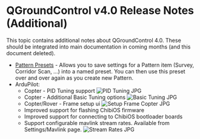# QGroundControl v4.0 Release Notes (Additional)

This topic contains additional notes about QGroundControl 4.0.
These should be integrated into main documentation in coming months (and this document deleted).

* [Pattern Presets](../PlanView/PatternPresets.md) - Allows you to save settings for a Pattern item (Survey, Corridor Scan, ...) into a named preset. You can then use this preset over and over again as you create new Pattern.
* ArduPilot:
  * Copter - PID Tuning support ![PID Tuning JPG](../../assets/daily_build_changes/ArduCopterPIDTuning.jpg) 
  * Copter - Additional Basic Tuning options ![Basic Tuning JPG](../../assets/daily_build_changes/ArduCopterBasicTuning.jpg) 
  * Copter/Rover - Frame setup ui ![Setup Frame Copter JPG](../../assets/daily_build_changes/ArduCopterSetupFrame.jpg)
  * Improved support for flashing ChibiOS firmware
  * Improved support for connecting to ChibiOS bootloader boards
  * Support configurable mavlink stream rates. Available from Settings/Mavlink page. ![Stream Rates JPG](../../assets/daily_build_changes/ArduPilotStreamRates.jpg)
